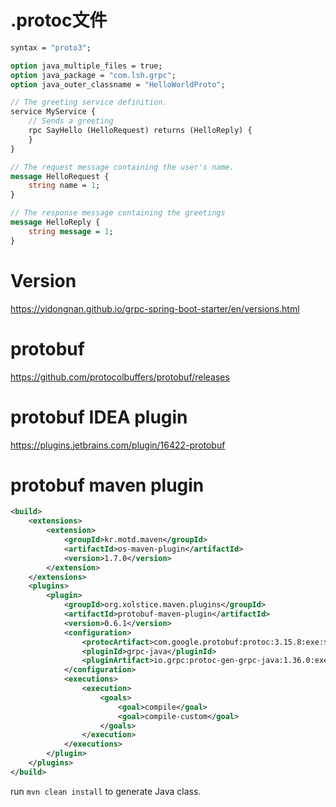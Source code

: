 # .protoc文件

```protobuf
syntax = "proto3";

option java_multiple_files = true;
option java_package = "com.lsh.grpc";
option java_outer_classname = "HelloWorldProto";

// The greeting service definition.
service MyService {
    // Sends a greeting
    rpc SayHello (HelloRequest) returns (HelloReply) {
    }
}

// The request message containing the user's name.
message HelloRequest {
    string name = 1;
}

// The response message containing the greetings
message HelloReply {
    string message = 1;
}
```

# Version

https://yidongnan.github.io/grpc-spring-boot-starter/en/versions.html



#  protobuf

https://github.com/protocolbuffers/protobuf/releases

# protobuf IDEA plugin

https://plugins.jetbrains.com/plugin/16422-protobuf

# protobuf maven plugin

```xml
<build>
    <extensions>
        <extension>
            <groupId>kr.motd.maven</groupId>
            <artifactId>os-maven-plugin</artifactId>
            <version>1.7.0</version>
        </extension>
    </extensions>
    <plugins>
        <plugin>
            <groupId>org.xolstice.maven.plugins</groupId>
            <artifactId>protobuf-maven-plugin</artifactId>
            <version>0.6.1</version>
            <configuration>
                <protocArtifact>com.google.protobuf:protoc:3.15.8:exe:${os.detected.classifier}</protocArtifact>
                <pluginId>grpc-java</pluginId>
                <pluginArtifact>io.grpc:protoc-gen-grpc-java:1.36.0:exe:${os.detected.classifier}</pluginArtifact>
            </configuration>
            <executions>
                <execution>
                    <goals>
                        <goal>compile</goal>
                        <goal>compile-custom</goal>
                    </goals>
                </execution>
            </executions>
        </plugin>
    </plugins>
</build>
```

run `mvn clean install` to generate Java class.